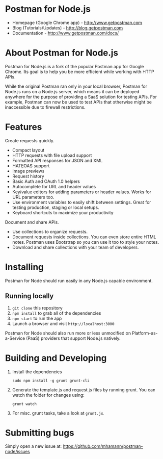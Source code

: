 Postman for Node.js
=======
- Homepage (Google Chrome app) - http://www.getpostman.com
- Blog (Tutorials/Updates) - http://blog.getpostman.com
- Documentation - http://www.getpostman.com/docs/

About Postman for Node.js
=======
Postman for Node.js is a fork of the popular Postman app for Google Chrome. Its goal is to help you be more efficient while working with HTTP APIs.

While the original Postman ran only in your local browser, Postman for Node.js runs on a Node.js server, which means it can be deployed anywhere for the purpose of providing a SaaS solution for testing APIs. For example, Postman can now be used to test APIs that otherwise might be inaccessible due to firewall restrictions.

Features
========

Create requests quickly.

- Compact layout
- HTTP requests with file upload support
- Formatted API responses for JSON and XML
- HATEOAS support
- Image previews
- Request history
- Basic Auth and OAuth 1.0 helpers
- Autocomplete for URL and header values
- Key/value editors for adding parameters or header values. Works for URL parameters too.
- Use environment variables to easily shift between settings. Great for testing production, staging or local setups.
- Keyboard shortcuts to maximize your productivity

Document and share APIs.

- Use collections to organize requests.
- Document requests inside collections. You can even store entire HTML notes. Postman uses Bootstrap so you can use it too to style your notes.
- Download and share collections with your team of developers.

Installing
=========================

Postman for Node should run easily in any Node.js capable environment.

Running locally
-------------------------
1. `git clone` this repository
2. `npm install` to grab all of the dependencies
3. `npm start` to run the app
4. Launch a browser and visit `http://localhost:3000`
 
Postman for Node should also run more or less unmodified on Platform-as-a-Service (PaaS) providers that support Node.js natively.

Building and Developing
=========================
1. Install the dependencies
	```
	sudo npm install -g grunt grunt-cli
	```

2. Generate the template.js and request.js files by running grunt. You can watch the folder for changes using:
	```
	grunt watch
	```
3. For misc. grunt tasks, take a look at `grunt.js`.

Submitting bugs
===============
Simply open a new issue at: https://github.com/mhamann/postman-node/issues
